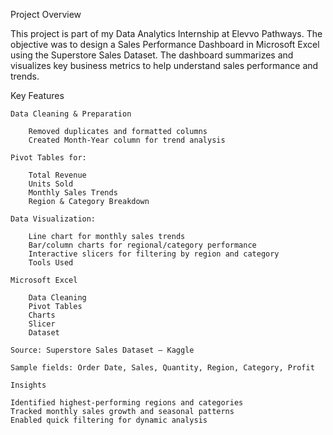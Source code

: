 Project Overview

This project is part of my Data Analytics Internship at Elevvo Pathways.
The objective was to design a Sales Performance Dashboard in Microsoft Excel using the Superstore Sales Dataset.
The dashboard summarizes and visualizes key business metrics to help understand sales performance and trends.

Key Features

    Data Cleaning & Preparation
    
        Removed duplicates and formatted columns
        Created Month-Year column for trend analysis

    Pivot Tables for:

        Total Revenue
        Units Sold
        Monthly Sales Trends
        Region & Category Breakdown

    Data Visualization:

        Line chart for monthly sales trends
        Bar/column charts for regional/category performance
        Interactive slicers for filtering by region and category
        Tools Used

    Microsoft Excel

        Data Cleaning
        Pivot Tables
        Charts
        Slicer
        Dataset

    Source: Superstore Sales Dataset – Kaggle

    Sample fields: Order Date, Sales, Quantity, Region, Category, Profit

    Insights

    Identified highest-performing regions and categories
    Tracked monthly sales growth and seasonal patterns
    Enabled quick filtering for dynamic analysis
